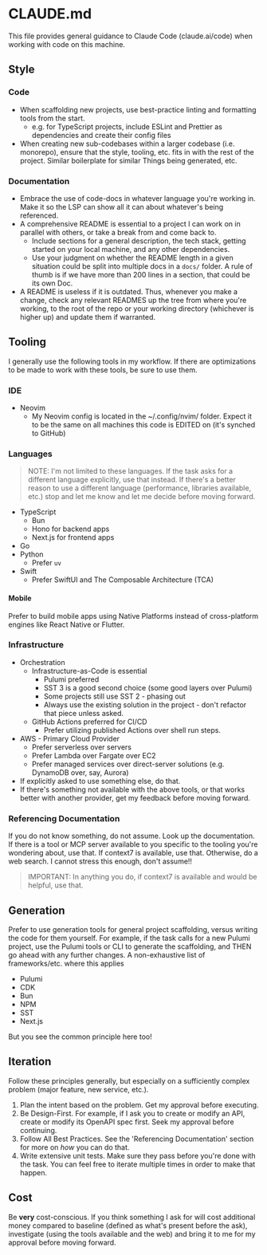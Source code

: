# CLAUDE.md

This file provides general guidance to Claude Code (claude.ai/code) when working with code on this machine.

## Style

### Code
- When scaffolding new projects, use best-practice linting and formatting tools from the start.
    - e.g. for TypeScript projects, include ESLint and Prettier as dependencies and create their config files
- When creating new sub-codebases within a larger codebase (i.e. monorepo), ensure that the style, tooling, etc. fits in with the rest of the project. Similar boilerplate for similar Things being generated, etc.

### Documentation
- Embrace the use of code-docs in whatever language you're working in. Make it so the LSP can show all it can about whatever's being referenced.
- A comprehensive README is essential to a project I can work on in parallel with others, or take a break from and come back to.
  - Include sections for a general description, the tech stack, getting started on your local machine, and any other dependencies.
  - Use your judgment on whether the README length in a given situation could be split into multiple docs in a `docs/` folder. A rule of thumb is if we have more than 200 lines in a section, that could be its own Doc.
- A README is useless if it is outdated. Thus, whenever you make a change, check any relevant READMES up the tree from where you're working, to the root of the repo or your working directory (whichever is higher up) and update them if warranted.

## Tooling

I generally use the following tools in my workflow. If there are optimizations to be made to work with these tools, be sure to use them.

### IDE
- Neovim
  - My Neovim config is located in the ~/.config/nvim/ folder. Expect it to be the same on all machines this code is EDITED on (it's synched to GitHub)

### Languages
> NOTE: I'm not limited to these languages. If the task asks for a different language explicitly, use that instead. If there's a better reason to use a different language (performance, libraries available, etc.) stop and let me know and let me decide before moving forward.

- TypeScript
    - Bun
    - Hono for backend apps
    - Next.js for frontend apps
- Go
- Python
    - Prefer `uv`
- Swift
    - Prefer SwiftUI and The Composable Architecture (TCA)

#### Mobile
Prefer to build mobile apps using Native Platforms instead of cross-platform engines like React Native or Flutter.

### Infrastructure

- Orchestration
    - Infrastructure-as-Code is essential
        - Pulumi preferred
        - SST 3 is a good second choice (some good layers over Pulumi)
        - Some projects still use SST 2 - phasing out
        - Always use the existing solution in the project - don't refactor that piece unless asked.
    - GitHub Actions preferred for CI/CD
        - Prefer utilizing published Actions over shell run steps.
- AWS - Primary Cloud Provider
    - Prefer serverless over servers
    - Prefer Lambda over Fargate over EC2
    - Prefer managed services over direct-server solutions (e.g. DynamoDB over, say, Aurora)
- If explicitly asked to use something else, do that.
- If there's something not available with the above tools, or that works better with another provider, get my feedback before moving forward.

### Referencing Documentation
If you do not know something, do not assume. Look up the documentation.
If there is a tool or MCP server available to you specific to the tooling you're wondering about, use that. If context7 is available, use that. Otherwise, do a web search. I cannot stress this enough, don't assume!!

> IMPORTANT: In anything you do, if context7 is available and would be helpful, use that. 

## Generation

Prefer to use generation tools for general project scaffolding, versus writing the code for them yourself.
For example, if the task calls for a new Pulumi project, use the Pulumi tools or CLI to generate the scaffolding, and THEN go ahead with any further changes.
A non-exhaustive list of frameworks/etc. where this applies
- Pulumi
- CDK
- Bun
- NPM
- SST
- Next.js

But you see the common principle here too!

## Iteration
Follow these principles generally, but especially on a sufficiently complex problem (major feature, new service, etc.).

1. Plan the intent based on the problem. Get my approval before executing.
2. Be Design-First. For example, if I ask you to create or modify an API, create or modify its OpenAPI spec first. Seek my approval before continuing.
3. Follow All Best Practices. See the 'Referencing Documentation' section for more on *how* you can do that.
4. Write extensive unit tests. Make sure they pass before you're done with the task. You can feel free to iterate multiple times in order to make that happen.

## Cost
Be **very** cost-conscious.
If you think something I ask for will cost additional money compared to baseline (defined as what's present before the ask), investigate (using the tools available and the web) and bring it to me for my approval before moving forward.
